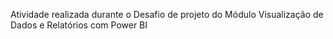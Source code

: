 Atividade realizada durante o Desafio de projeto do Módulo Visualização de Dados e Relatórios com Power BI
